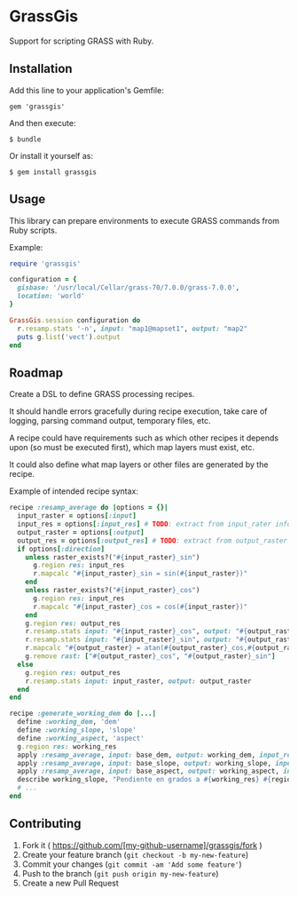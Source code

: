 # GrassGis

Support for scripting GRASS with Ruby.

## Installation

Add this line to your application's Gemfile:

    gem 'grassgis'

And then execute:

    $ bundle

Or install it yourself as:

    $ gem install grassgis

## Usage

This library can prepare environments to execute GRASS commands
from Ruby scripts.

Example:

```ruby
require 'grassgis'

configuration = {
  gisbase: '/usr/local/Cellar/grass-70/7.0.0/grass-7.0.0',
  location: 'world'
}

GrassGis.session configuration do
  r.resamp.stats '-n', input: "map1@mapset1", output: "map2"
  puts g.list('vect').output
end
```

## Roadmap

Create a DSL to define GRASS processing recipes.

It should handle errors gracefully during recipe execution,
take care of logging, parsing command output, temporary files, etc.

A recipe could have requirements such as which other recipes it depends
upon (so must be executed first), which map layers must exist, etc.

It could also define what map layers or other files are generated by the
recipe.

Example of intended recipe syntax:

```ruby
recipe :resamp_average do |options = {}|
  input_raster = options[:input]
  input_res = options[:input_res] # TODO: extract from input_rater info
  output_raster = options[:output]
  output_res = options[:output_res] # TODO: extract from output_raster info
  if options[:direction]
    unless raster_exists?("#{input_raster}_sin")
      g.region res: input_res
      r.mapcalc "#{input_raster}_sin = sin(#{input_raster})"
    end
    unless raster_exists?("#{input_raster}_cos")
      g.region res: input_res
      r.mapcalc "#{input_raster}_cos = cos(#{input_raster})"
    end
    g.region res: output_res
    r.resamp.stats input: "#{input_raster}_cos", output: "#{output_raster}_cos"
    r.resamp.stats input: "#{input_raster}_sin", output: "#{output_raster}_sin"
    r.mapcalc "#{output_raster} = atan(#{output_raster}_cos,#{output_raster}_sin)"
    g.remove rast: ["#{output_raster}_cos", "#{output_raster}_sin"]
  else
    g.region res: output_res
    r.resamp.stats input: input_raster, output: output_raster
  end
end

recipe :generate_working_dem do |...|
  define :working_dem, 'dem'
  define :working_slope, 'slope'
  define :working_aspect, 'aspect'
  g.region res: working_res
  apply :resamp_average, input: base_dem, output: working_dem, input_res: base_dem_res, output_res: working_res
  apply :resamp_average, input: base_slope, output: working_slope, input_res: base_dem_res, output_res: working_res
  apply :resamp_average, input: base_aspect, output: working_aspect, input_res: base_dem_res, output_res: working_res, direction: true
  describe working_slope, "Pendiente en grados a #{working_res} #{region_units}"
  # ...
end
```

## Contributing

1. Fork it ( https://github.com/[my-github-username]/grassgis/fork )
2. Create your feature branch (`git checkout -b my-new-feature`)
3. Commit your changes (`git commit -am 'Add some feature'`)
4. Push to the branch (`git push origin my-new-feature`)
5. Create a new Pull Request
